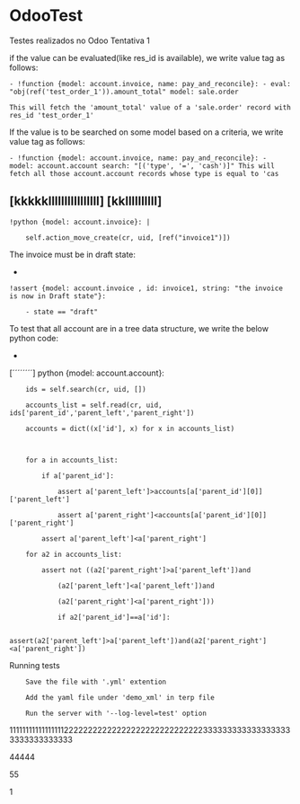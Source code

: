 # OdooTest
Testes realizados no Odoo
Tentativa 1
















if the value can be evaluated(like res_id is available), we write value tag as follows:

    - !function {model: account.invoice, name: pay_and_reconcile}: - eval: "obj(ref('test_order_1')).amount_total" model: sale.order

    This will fetch the 'amount_total' value of a 'sale.order' record with res_id 'test_order_1'

If the value is to be searched on some model based on a criteria, we write value tag as follows:

    - !function {model: account.invoice, name: pay_and_reconcile}: - model: account.account search: "[('type', '=', 'cash')]" This will fetch all those account.account records whose type is equal to 'cas

[kkkkkllllllllllllllll]
[kkllllllllll]
-

    !python {model: account.invoice}: |

        self.action_move_create(cr, uid, [ref("invoice1")])

The invoice must be in draft state:

-

    !assert {model: account.invoice , id: invoice1, string: "the invoice is now in Draft state"}:

        - state == "draft"

To test that all account are in a tree data structure, we write the below python code:

-
[´´´´´´´´]
    python {model: account.account}:

        ids = self.search(cr, uid, [])

        accounts_list = self.read(cr, uid, ids['parent_id','parent_left','parent_right'])

        accounts = dict((x['id'], x) for x in accounts_list)

    

        for a in accounts_list:

            if a['parent_id']:

                assert a['parent_left']>accounts[a['parent_id'][0]]['parent_left']

                assert a['parent_right']<accounts[a['parent_id'][0]]['parent_right']

            assert a['parent_left']<a['parent_right']

        for a2 in accounts_list:

            assert not ((a2['parent_right']>a['parent_left'])and

                (a2['parent_left']<a['parent_left'])and

                (a2['parent_right']<a['parent_right']))

                if a2['parent_id']==a['id']:

                    assert(a2['parent_left']>a['parent_left'])and(a2['parent_right']<a['parent_right'])

Running tests

        Save the file with '.yml' extention

        Add the yaml file under 'demo_xml' in terp file

        Run the server with '--log-level=test' option


11111111111111111222222222222222222222222222223333333333333333333333333333333

44444

55

1


